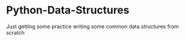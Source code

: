 # Python-Data-Structures

Just getting some practice writing some common data structures from scratch
